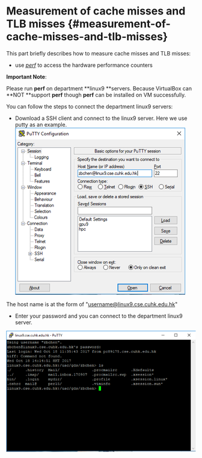 # Measurement of cache misses and TLB misses {#measurement-of-cache-misses-and-tlb-misses}

This part briefly describes how to measure cache misses and TLB misses:

* use [_perf_](https://perf.wiki.kernel.org/index.php/Main_Page) to access the hardware performance counters

**Important Note**:

Please run **perf** on department **linux9 **servers. Because VirtualBox can **NOT **support  **perf**  though  **perf**  can be installed on VM successfully.

You can follow the steps to connect the department linux9 servers:

* Download a SSH client and connect to the linux9 server. Here we use putty as an example.![](/assets/putty.png)

The host name is at the form of "username@linux9.cse.cuhk.edu.hk"

* Enter your password and you can connect to the department linux9 server.

![](/assets/linux9server.png)







